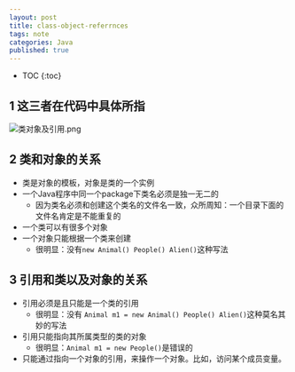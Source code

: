```yaml
---
layout: post
title: class-object-referrnces
tags: note
categories: Java
published: true
---
```


* TOC
{:toc}


## 1 这三者在代码中具体所指
![类对象及引用.png](https://i.loli.net/2020/02/04/zKoGqZ95ljaQ7iB.png)

## 2 类和对象的关系
- 类是对象的模板，对象是类的一个实例
- 一个Java程序中同一个package下类名必须是独一无二的
    - 因为类名必须和创建这个类名的文件名一致，众所周知：一个目录下面的文件名肯定是不能重复的
- 一个类可以有很多个对象
- 一个对象只能根据一个类来创建
    - 很明显：没有`new Animal() People() Alien()`这种写法

## 3 引用和类以及对象的关系
- 引用必须是且只能是一个类的引用
    - 很明显：没有 `Animal m1 = new Animal() People() Alien()`这种莫名其妙的写法
- 引用只能指向其所属类型的类的对象
    - 很明显：`Animal m1 = new People()`是错误的
- 只能通过指向一个对象的引用，来操作一个对象。比如，访问某个成员变量。